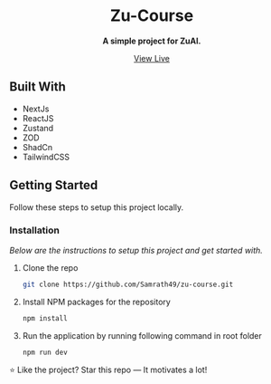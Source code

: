 <div align="center">
<h1>Zu-Course</h2/>
<p><b>A simple project for ZuAI.</b></p>

 <a href="https://zu-course.vercel.app/">View Live</a>
<br/>
</div>

## Built With
- NextJs
- ReactJS
- Zustand
- ZOD
- ShadCn
- TailwindCSS

<!-- GETTING STARTED -->
## Getting Started

Follow these steps to setup this project locally.

### Installation

_Below are the instructions to setup this project and get started with._

1. Clone the repo
   ```sh
   git clone https://github.com/Samrath49/zu-course.git
   ```
2. Install NPM packages for the repository
   ```sh
   npm install
   ```
3. Run the application by running following command in root folder
   ```sh
   npm run dev
   ```
:star: Like the project? Star this repo — It motivates a lot!